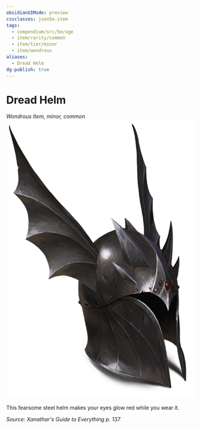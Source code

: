 ```yaml
---
obsidianUIMode: preview
cssclasses: json5e-item
tags:
  - compendium/src/5e/xge
  - item/rarity/common
  - item/tier/minor
  - item/wondrous
aliases:
  - Dread Helm
dg-publish: true
---
```

# Dread Helm
*Wondrous Item, minor, common*  
![](https://raw.githubusercontent.com/5etools-mirror-2/5etools-img/main/items/XGE/Dread%20Helm.webp#right)  


This fearsome steel helm makes your eyes glow red while you wear it.

*Source: Xanathar's Guide to Everything p. 137*